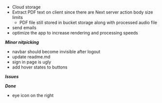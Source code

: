 - Cloud storage
- Extract PDF text on client since there are Next server action body size limits
  - PDF file still stored in bucket storage along with processed audio file
- send emails
- optimize the app to increase rendering and processing speeds

**_Minor nitpicking_**
- navbar should become invisible after logout
- update readme.md
- sign in page is ugly
- add hover states to buttons

**_Issues_**

**_Done_**
- eye icon on the right
